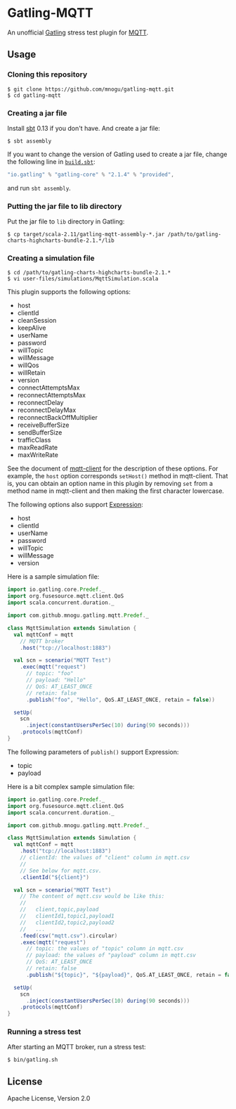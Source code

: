 # Gatling-MQTT

An unofficial [Gatling](http://gatling.io/) stress test plugin
for [MQTT](http://mqtt.org/).

## Usage

### Cloning this repository

    $ git clone https://github.com/mnogu/gatling-mqtt.git
    $ cd gatling-mqtt

### Creating a jar file

Install [sbt](http://www.scala-sbt.org/) 0.13 if you don't have.
And create a jar file:

    $ sbt assembly

If you want to change the version of Gatling used to create a jar file,
change the following line in [`build.sbt`](build.sbt):

```scala
"io.gatling" % "gatling-core" % "2.1.4" % "provided",
```

and run `sbt assembly`.

### Putting the jar file to lib directory

Put the jar file to `lib` directory in Gatling:

    $ cp target/scala-2.11/gatling-mqtt-assembly-*.jar /path/to/gatling-charts-highcharts-bundle-2.1.*/lib

###  Creating a simulation file

    $ cd /path/to/gatling-charts-highcharts-bundle-2.1.*
    $ vi user-files/simulations/MqttSimulation.scala

This plugin supports the following options:

* host
* clientId
* cleanSession
* keepAlive
* userName
* password
* willTopic
* willMessage
* willQos
* willRetain
* version
* connectAttemptsMax
* reconnectAttemptsMax
* reconnectDelay
* reconnectDelayMax
* reconnectBackOffMultiplier
* receiveBufferSize
* sendBufferSize
* trafficClass
* maxReadRate
* maxWriteRate

See the document of [mqtt-client](https://github.com/fusesource/mqtt-client)
for the description of these options.
For example, the `host` option corresponds `setHost()` method in mqtt-client.
That is, you can obtain an option name in this plugin
by removing `set` from a method name in mqtt-client
and then making the first character lowercase.

The following options also support [Expression](http://gatling.io/docs/2.1.4/session/expression_el.html):

* host
* clientId
* userName
* password
* willTopic
* willMessage
* version

Here is a sample simulation file:

```scala
import io.gatling.core.Predef._
import org.fusesource.mqtt.client.QoS
import scala.concurrent.duration._

import com.github.mnogu.gatling.mqtt.Predef._

class MqttSimulation extends Simulation {
  val mqttConf = mqtt
    // MQTT broker
    .host("tcp://localhost:1883")

  val scn = scenario("MQTT Test")
    .exec(mqtt("request")
      // topic: "foo"
      // payload: "Hello"
      // QoS: AT_LEAST_ONCE
      // retain: false
      .publish("foo", "Hello", QoS.AT_LEAST_ONCE, retain = false))

  setUp(
    scn
      .inject(constantUsersPerSec(10) during(90 seconds)))
    .protocols(mqttConf)
}
```

The following parameters of `publish()` support Expression:

* topic
* payload

Here is a bit complex sample simulation file:

```scala
import io.gatling.core.Predef._
import org.fusesource.mqtt.client.QoS
import scala.concurrent.duration._

import com.github.mnogu.gatling.mqtt.Predef._

class MqttSimulation extends Simulation {
  val mqttConf = mqtt
    .host("tcp://localhost:1883")
    // clientId: the values of "client" column in mqtt.csv
    //
    // See below for mqtt.csv.
    .clientId("${client}")

  val scn = scenario("MQTT Test")
    // The content of mqtt.csv would be like this:
    //
    //   client,topic,payload
    //   clientId1,topic1,payload1
    //   clientId2,topic2,payload2
    //   ...
    .feed(csv("mqtt.csv").circular)
    .exec(mqtt("request")
      // topic: the values of "topic" column in mqtt.csv
      // payload: the values of "payload" column in mqtt.csv
      // QoS: AT_LEAST_ONCE
      // retain: false
      .publish("${topic}", "${payload}", QoS.AT_LEAST_ONCE, retain = false))

  setUp(
    scn
      .inject(constantUsersPerSec(10) during(90 seconds)))
    .protocols(mqttConf)
}
```

### Running a stress test

After starting an MQTT broker, run a stress test:

    $ bin/gatling.sh

## License

Apache License, Version 2.0
